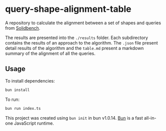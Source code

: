 # query-shape-alignment-table

A repository to calculate the alignment between a set of shapes and queries from [Solidbench](https://github.com/SolidBench/SolidBench.js/tree/master/templates/queries).

The results are presented into the `./results` folder. 
Each subdirectory contains the results of an approach to the algorithm.
The `.json` file present detail results of the algorithm and the 
`table.md` present a markdown summary of the alignment of all the queries.

## Usage

To install dependencies:

```bash
bun install
```

To run:

```bash
bun run index.ts
```

This project was created using `bun init` in bun v1.0.14. [Bun](https://bun.sh) is a fast all-in-one JavaScript runtime.
